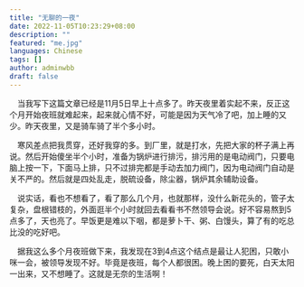 ```yaml
---
title: "无聊的一夜"
date: 2022-11-05T10:23:29+08:00
description: ""
featured: "me.jpg"
languages: Chinese
tags: []
author: adminwbb
draft: false
---
```


&ensp;&ensp;当我写下这篇文章已经是11月5日早上十点多了。昨天夜里着实起不来，反正这个月开始夜班就难起来，起来就心情不好，可能是因为天气冷了吧，加上睡的又少。昨天夜里，又是骑车骑了半个多小时。

&ensp;&ensp;寒风差点把我贯穿，还好我穿的多。到厂里，就是打水，先把大家的杯子满上再说。然后开始傻坐半个小时，准备为锅炉进行排污，排污用的是电动阀门，只要电脑上按一下，下面马上排，只不过排完都是手动去加力阀门，因为电动阀门自动是关不严的。然后就是四处乱走，脱硫设备，除尘器，锅炉其余辅助设备。

&ensp;&ensp;说实话，看也不想看了，看了那么几个月，也就那样，没什么新花头的，管子太复杂，盘根错枝的，外面逛半个小时就回去看看书不然领导会说。好不容易熬到5点多了，天也亮了。早饭更是难以下咽，都是萝卜干、粥、白馒头，算了有的吃总比没的吃好吧。

&ensp;&ensp;据我这么多个月夜班做下来，我发现在3到4点这个结点是最让人犯困，只敢小咪一会，被领导发现不好。毕竟是夜班，每个人都很困。晚上困的要死，白天太阳一出来，又不想睡了。这就是无奈的生活啊！
